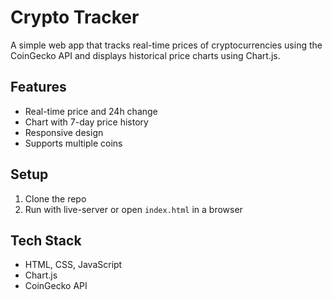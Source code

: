 # Crypto Tracker

A simple web app that tracks real-time prices of cryptocurrencies using the CoinGecko API and displays historical price charts using Chart.js.

## Features

- Real-time price and 24h change
- Chart with 7-day price history
- Responsive design
- Supports multiple coins

## Setup

1. Clone the repo
2. Run with live-server or open `index.html` in a browser

## Tech Stack

- HTML, CSS, JavaScript
- Chart.js
- CoinGecko API
